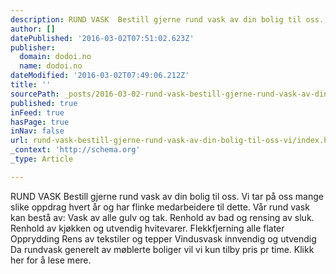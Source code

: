 ```yaml
---
description: RUND VASK  Bestill gjerne rund vask av din bolig til oss. Vi tar på oss mange slike oppdrag hvert år og har flinke medarbeidere til dette. Vår rund vask kan bes
author: []
datePublished: '2016-03-02T07:51:02.623Z'
publisher:
  domain: dodoi.no
  name: dodoi.no
dateModified: '2016-03-02T07:49:06.212Z'
title: ''
sourcePath: _posts/2016-03-02-rund-vask-bestill-gjerne-rund-vask-av-din-bolig-til-oss-vi.md
published: true
inFeed: true
hasPage: true
inNav: false
url: rund-vask-bestill-gjerne-rund-vask-av-din-bolig-til-oss-vi/index.html
_context: 'http://schema.org'
_type: Article

---
```

RUND VASK Bestill gjerne rund vask av din bolig til oss. Vi tar på oss mange slike oppdrag hvert år og har flinke medarbeidere til dette. Vår rund vask kan bestå av:        Vask av alle gulv og tak.        Renhold av bad og rensing av sluk.        Renhold av kjøkken og utvendig hvitevarer.        Flekkfjerning alle flater   Opprydding   Rens av tekstiler og tepper   Vindusvask innvendig og utvendig Da rundvask generelt av møblerte boliger vil vi kun tilby pris pr time. Klikk her for å lese mere.